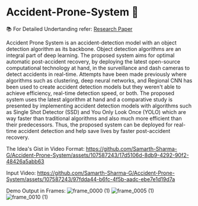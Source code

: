 # Accident-Prone-System 🚨

📚 For Detailed Undertanding refer: <a href='https://ijsrset.com/IJSRSET23102120'> Research Paper </a>

Accident Prone System is an accident-detection model with an object
detection algorithm as its backbone. Object detection algorithms are an
integral part of deep learning. The proposed system aims for optimal
automatic post-accident recovery, by deploying the latest open-source
computational technology at hand, in the surveillance and dash cameras
to detect accidents in real-time. Attempts have been made previously
where algorithms such as clustering, deep neural networks, and Regional
CNN has been used to create accident detection models but they
weren't able to achieve efficiency, real-time detection speed, or both. The
proposed system uses the latest algorithm at hand and a comparative study
is presented by implementing accident detection models with algorithms
such as Single Shot Detector (SSD) and You Only Look Once (YOLO)
which are way faster than traditional algorithms and also much more efficient
than their predecessors. Thus, the proposed system can be deployed for real-time accident detection and help save lives by faster post-accident recovery.

The Idea's Gist in Video Format:
https://github.com/Samarth-Sharma-G/Accident-Prone-System/assets/107587243/17d5106d-8db9-4292-90f2-48426a5abb63

Input Video:
https://github.com/Samarth-Sharma-G/Accident-Prone-System/assets/107587243/97fdda44-b6fc-4f5b-aadc-ebe7e1d19d7a

Demo Output in Frames:
![frame_0000 (1)](https://github.com/Samarth-Sharma-G/Accident-Prone-System/assets/107587243/4fba96b6-93a7-4f72-b35a-fb4756810d98)
![frame_0005 (1)](https://github.com/Samarth-Sharma-G/Accident-Prone-System/assets/107587243/eedf8b97-aeba-48cc-be80-07df95aba1f0)
![frame_0010 (1)](https://github.com/Samarth-Sharma-G/Accident-Prone-System/assets/107587243/d32c7548-57eb-4367-bc51-64213d4d2dea)




